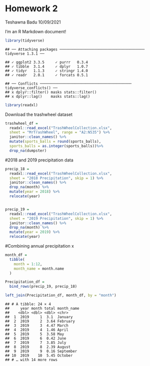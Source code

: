 Homework 2
================
Teshawna Badu
10/09/2021

I’m an R Markdown document!

``` r
library(tidyverse)
```

    ## ── Attaching packages ─────────────────────────────────────── tidyverse 1.3.1 ──

    ## ✓ ggplot2 3.3.5     ✓ purrr   0.3.4
    ## ✓ tibble  3.1.4     ✓ dplyr   1.0.7
    ## ✓ tidyr   1.1.3     ✓ stringr 1.4.0
    ## ✓ readr   2.0.1     ✓ forcats 0.5.1

    ## ── Conflicts ────────────────────────────────────────── tidyverse_conflicts() ──
    ## x dplyr::filter() masks stats::filter()
    ## x dplyr::lag()    masks stats::lag()

``` r
library(readxl)
```

Download the trashwheel dataset

``` r
trashwheel_df = 
  readxl::read_excel("TrashWheelCollection.xlsx",
  sheet = "MrTrashWheel", range = "A2:N535") %>% 
  janitor::clean_names() %>% 
  mutate(sports_balls = round(sports_balls),
  sports_balls = as.integer(sports_balls))%>% 
  drop_na(dumpster)
```

\#2018 and 2019 precipitation data

``` r
precip_18 = 
  readxl::read_excel("TrashWheelCollection.xlsx",
  sheet = "2018 Precipitation", skip = 1) %>% 
  janitor::clean_names() %>%
  drop_na(month) %>% 
  mutate(year = 2018) %>% 
  relocate(year)


precip_19 = 
  readxl::read_excel("TrashWheelCollection.xlsx",
  sheet = "2019 Precipitation", skip = 1) %>% 
  janitor::clean_names() %>%
  drop_na(month) %>% 
  mutate(year = 2019) %>% 
  relocate(year)
```

\#Combining annual precipitation x

``` r
month_df = 
  tibble(
    month = 1:12,
    month_name = month.name
  )

Precipitation_df = 
  bind_rows(precip_19, precip_18)

left_join(Precipitation_df, month_df, by = "month")
```

    ## # A tibble: 24 × 4
    ##     year month total month_name
    ##    <dbl> <dbl> <dbl> <chr>     
    ##  1  2019     1  3.1  January   
    ##  2  2019     2  3.64 February  
    ##  3  2019     3  4.47 March     
    ##  4  2019     4  1.46 April     
    ##  5  2019     5  3.58 May       
    ##  6  2019     6  0.42 June      
    ##  7  2019     7  3.85 July      
    ##  8  2019     8  2.39 August    
    ##  9  2019     9  0.16 September 
    ## 10  2019    10  5.45 October   
    ## # … with 14 more rows
